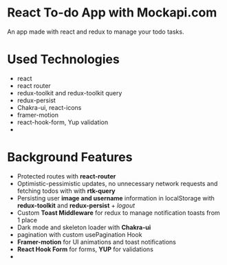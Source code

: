 # React To-do App with Mockapi.com
An app made with react and redux to manage your todo tasks.

# Used Technologies
- react
- react router
- redux-toolkit and redux-toolkit query
- redux-persist
- Chakra-ui, react-icons
- framer-motion
- react-hook-form, Yup validation
- 

# Background Features
- Protected routes with **react-router**
- Optimistic-pessimistic updates, no unnecessary network requests and fetching todos with with **rtk-query**
- Persisting user **image and username** information in localStorage with **redux-toolkit** and **redux-persist** + _logout_ 
- Custom **Toast Middleware** for redux to manage notification toasts from 1 place
- Dark mode and skeleton loader with **Chakra-ui**
- pagination with custom usePagination Hook
- **Framer-motion** for UI animations and toast notifications
- **React Hook Form** for forms, **YUP** for validations
- 